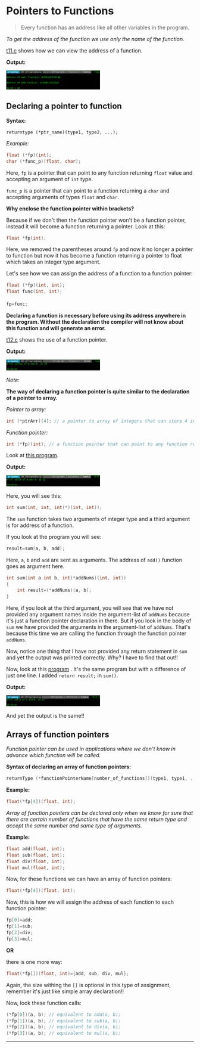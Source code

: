 # Pointers to Functions

> Every function has an address like all other variables in the program.

_To get the address of the function we use only the name of the function._

[t11.c](https://github.com/C0DER11101/CPrograms/blob/CProgramming/Pointers/tests/t11.c) shows how we can view the address of a function.

**Output:**

<img src="https://github.com/C0DER11101/CPrograms/blob/CProgramming/Pointers/tests/t11Output.png" width="50%" height="50%">

## Declaring a pointer to function

**Syntax:**

```
returntype (*ptr_name)(type1, type2, ...);
```



_Example:_

```c
float (*fp)(int);
char (*func_p)(float, char);
```



Here, `fp` is a pointer that can point to any function returning `float` value and accepting an argument of `int` type.



`func_p` is a pointer that can point to a function returning a `char` and accepting arguments of types `float` and `char`.



**Why enclose the function pointer within brackets?**

Because if we don't then the function pointer won't be a function pointer, instead it will become a function returning a pointer. Look at this:



```c
float *fp(int);
```

Here, we removed the parentheses around `fp` and now it no longer a pointer to function but now it has become a function returning a pointer to float which takes an integer type argument.



Let's see how we can assign the address of a function to a function pointer:



```c
float (*fp)(int, int);
float func(int, int);

fp=func;
```

**Declaring a function is necessary before using its address anywhere in the program. Without the declaration the compiler will not know about this function and will generate an error.**

[t12.c](https://github.com/C0DER11101/CPrograms/blob/CProgramming/Pointers/tests/t12.c) shows the use of a function pointer.



**Output:**

<img src="https://github.com/C0DER11101/CPrograms/blob/CProgramming/Pointers/tests/t12Output.png" width="50%" height="50%">



_Note:_

**The way of declaring a function pointer is quite similar to the declaration of a pointer to array.**



_Pointer to array:_

```c
int (*ptrArr)[4]; // a pointer to array of integers that can store 4 integers
```



_Function pointer:_

```c
int (*fp)(int); // a function pointer that can point to any function returning an integer value and accepting an integer type argument
```



Look at [this program](https://github.com/C0DER11101/CPrograms/blob/CProgramming/Pointers/tests/t13.c).



**Output:**

<img src="https://github.com/C0DER11101/CPrograms/blob/CProgramming/Pointers/tests/t13Output.png" width="50%" height="50%">



Here, you will see this:



```c
int sum(int, int, int(*)(int, int));
```

The `sum` function takes two arguments of integer type and a third argument is for address of a function.



If you look at the program you will see:

```c
result=sum(a, b, add);
```

Here, `a`, `b` and `add` are sent as arguments. The address of `add()` function goes as argument here.



```c
int sum(int a int b, int(*addNums)(int, int))
{
    int result=(*addNums)(a, b);
}
```

Here, if you look at the third argument, you will see that we have not provided any argument names inside the argument-list of `addNums` because it's just a function pointer declaration in there. But if you look in the body of `sum` we have provided the arguments in the argument-list of `addNums`. That's because this time we are calling the function through the function pointer `addNums`.



Now, notice one thing that I have not provided any return statement in `sum` and yet the output was printed correctly. Why? I have to find that out!!



Now, look at this [program](https://github.com/C0DER11101/CPrograms/blob/CProgramming/Pointers/tests/t13_2.c) . It's the same program but with a difference of just one line. I added `return result;` in `sum()`.



**Output:**

<img src="https://github.com/C0DER11101/CPrograms/blob/CProgramming/Pointers/tests/t13_2Output.png" width="50%" height="50%">



And yet the output is the same!!

## Arrays of function pointers

_Function pointer can be used in applications where we don't know in advance which function will be called._

**Syntax of declaring an array of function pointers:**



```c
returnType (*functionPointerName[number_of_functions])(type1, type1, ...);
```

**Example:**



```c
float(*fp[4])(float, int);
```

_Array of function pointers can be declared only when we know for sure that there are certain number of functions that have the same return type and accept the same number and same type of arguments._

**Example:**

```c
float add(float, int);
float sub(float, int);
float div(float, int);
float mul(float, int);
```

Now, for these functions we can have an array of function pointers:

```c
float(*fp[4])(float, int);
```

Now, this is how we will assign the address of each function to each function pointer:



```c
fp[0]=add;
fp[1]=sub;
fp[2]=div;
fp[3]=mul;
```

**OR**

there is one more way:



```c
float(*fp[])(float, int)={add, sub, div, mul};
```

Again, the size withing the `[]` is optional in this type of assignment, remember it's just like simple array declaration!!

Now, look these function calls:

```c
(*fp[0])(a, b); // equivalent to add(a, b);
(*fp[1])(a, b); // equivalent to sub(a, b);
(*fp[2])(a, b); // equivalent to div(a, b);
(*fp[3])(a, b); // equivalent to mul(a, b);
```



---
